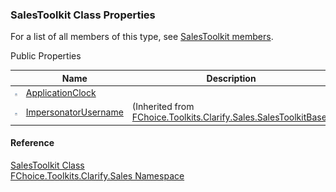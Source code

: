 ﻿### SalesToolkit Class Properties

For a list of all members of this type, see [SalesToolkit members](FChoice.Toolkits.Clarify~FChoice.Toolkits.Clarify.Sales.SalesToolkit_members.md).

Public Properties

|   | Name | Description |
| --- | --- | --- |
| ![Public Property](dotnetimages/publicProperty.png) | [ApplicationClock](FChoice.Toolkits.Clarify~FChoice.Toolkits.Clarify.Sales.SalesToolkit~ApplicationClock.md) |   |
| ![Public Property](dotnetimages/publicProperty.png) | [ImpersonatorUsername](FChoice.Toolkits.Clarify~FChoice.Toolkits.Clarify.Sales.SalesToolkitBase~ImpersonatorUsername.md) | (Inherited from [FChoice.Toolkits.Clarify.Sales.SalesToolkitBase](FChoice.Toolkits.Clarify~FChoice.Toolkits.Clarify.Sales.SalesToolkitBase.md)) |





#### Reference

[SalesToolkit Class](FChoice.Toolkits.Clarify~FChoice.Toolkits.Clarify.Sales.SalesToolkit.md)  
[FChoice.Toolkits.Clarify.Sales Namespace](FChoice.Toolkits.Clarify~FChoice.Toolkits.Clarify.Sales_namespace.md)
